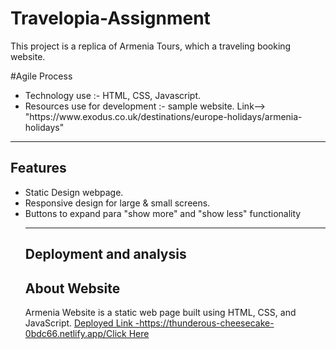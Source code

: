 # Travelopia-Assignment

<p>This project is a replica of Armenia Tours, which a  traveling booking website.</P>

<span>#Agile Process</span>

<ul>
<li>Technology use :- HTML, CSS, Javascript. </li>
<li>Resources use for development :-  sample website. Link--> "https://www.exodus.co.uk/destinations/europe-holidays/armenia-holidays" </li>
</ul>

<hr />
<h2>Features </h2>
<ul>
<li>
Static Design webpage.</li>
<li>Responsive design for large & small screens.</li>
<li>Buttons to expand para "show more" and "show less" functionality </li>
 <hr /> 
<h2>Deployment
and analysis </h2>
<h2>About Website </h2>
Armenia  Website is a static web page built using HTML, CSS, and JavaScript. 
<a href="https://thunderous-cheesecake-0bdc66.netlify.app/">
  <span>Deployed Link -https://thunderous-cheesecake-0bdc66.netlify.app/</span>Click Here </a>
